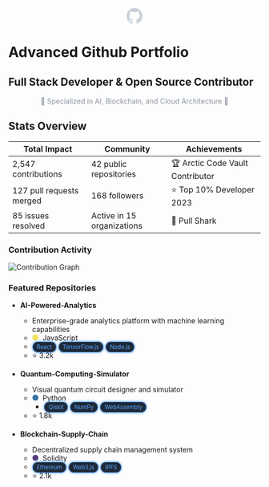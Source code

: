 <p align="center">
<svg class="github-logo" height="32" viewBox="0 0 16 16" width="32" style="fill: #c9d1d9;">
    <path fill-rule="evenodd" d="M8 0C3.58 0 0 3.58 0 8c0 3.54 2.29 6.53 5.47 7.59.4.07.55-.17.55-.38 0-.19-.01-.82-.01-1.49-2.01.37-2.53-.49-2.69-.94-.09-.23-.48-.94-.82-1.13-.28-.15-.68-.52-.01-.53.63-.01 1.08.58 1.23.82.72 1.21 1.87.87 2.33.66.07-.52.28-.87.51-1.07-1.78-.2-3.64-.89-3.64-3.95 0-.87.31-1.59.82-2.15-.08-.2-.36-1.02.08-2.12 0 0 .67-.21 2.2.82.64-.18 1.32-.27 2-.27.68 0 1.36.09 2 .27 1.53-1.04 2.2-.82 2.2-.82.44 1.1.16 1.92.08 2.12.51.56.82 1.27.82 2.15 0 3.07-1.87 3.75-3.65 3.95.29.25.54.73.54 1.48 0 1.07-.01 1.93-.01 2.2 0 .21.15.46.55.38A8.013 8.013 0 0016 8c0-4.42-3.58-8-8-8z"></path>
</svg>
</p>

# Advanced Github Portfolio

## Full Stack Developer & Open Source Contributor

<p align="center" style="color: #8b949e;">🌟 Specialized in AI, Blockchain, and Cloud Architecture 🌟</p>

## Stats Overview

| Total Impact                       | Community                  | Achievements                    |
| ---------------------------------- | -------------------------- | ------------------------------- |
| 2,547 contributions             | 42 public repositories     | 🏆 Arctic Code Vault Contributor |
| 127 pull requests merged         | 168 followers              | ⭐ Top 10% Developer 2023         |
| 85 issues resolved                | Active in 15 organizations | 🎯 Pull Shark                   |

### Contribution Activity

![Contribution Graph](https://ghchart.rshah.org/your-github-username)

### Featured Repositories

- **AI-Powered-Analytics**
    - Enterprise-grade analytics platform with machine learning capabilities
    - <span style="display: inline-block; width: 12px; height: 12px; border-radius: 50%; margin-right: 5px; background: #f1e05a;"></span> JavaScript
    - <span style="background: #1f2937; padding: 3px 8px; border-radius: 12px; font-size: 0.8em; color: #58a6ff; border: 1px solid #30363d; border: 1px solid #58a6ff; box-shadow: 0 0 5px #58a6ff;">React</span>
      <span style="background: #1f2937; padding: 3px 8px; border-radius: 12px; font-size: 0.8em; color: #58a6ff; border: 1px solid #30363d; border: 1px solid #58a6ff; box-shadow: 0 0 5px #58a6ff;">TensorFlow.js</span>
      <span style="background: #1f2937; padding: 3px 8px; border-radius: 12px; font-size: 0.8em; color: #58a6ff; border: 1px solid #30363d; border: 1px solid #58a6ff; box-shadow: 0 0 5px #58a6ff;">Node.js</span>
    - ⭐ 3.2k

- **Quantum-Computing-Simulator**
    - Visual quantum circuit designer and simulator
    - <span style="display: inline-block; width: 12px; height: 12px; border-radius: 50%; margin-right: 5px; background: #3572A5;"></span> Python
      - <span style="background: #1f2937; padding: 3px 8px; border-radius: 12px; font-size: 0.8em; color: #58a6ff; border: 1px solid #30363d; border: 1px solid #58a6ff; box-shadow: 0 0 5px #58a6ff;">Qiskit</span>
      <span style="background: #1f2937; padding: 3px 8px; border-radius: 12px; font-size: 0.8em; color: #58a6ff; border: 1px solid #30363d; border: 1px solid #58a6ff; box-shadow: 0 0 5px #58a6ff;">NumPy</span>
      <span style="background: #1f2937; padding: 3px 8px; border-radius: 12px; font-size: 0.8em; color: #58a6ff; border: 1px solid #30363d; border: 1px solid #58a6ff; box-shadow: 0 0 5px #58a6ff;">WebAssembly</span>
    - ⭐ 1.8k

- **Blockchain-Supply-Chain**
    - Decentralized supply chain management system
    - <span style="display: inline-block; width: 12px; height: 12px; border-radius: 50%; margin-right: 5px; background: #563d7c;"></span> Solidity
    - <span style="background: #1f2937; padding: 3px 8px; border-radius: 12px; font-size: 0.8em; color: #58a6ff; border: 1px solid #30363d; border: 1px solid #58a6ff; box-shadow: 0 0 5px #58a6ff;">Ethereum</span>
    <span style="background: #1f2937; padding: 3px 8px; border-radius: 12px; font-size: 0.8em; color: #58a6ff; border: 1px solid #30363d; border: 1px solid #58a6ff; box-shadow: 0 0 5px #58a6ff;">Web3.js</span>
    <span style="background: #1f2937; padding: 3px 8px; border-radius: 12px; font-size: 0.8em; color: #58a6ff; border: 1px solid #30363d; border: 1px solid #58a6ff; box-shadow: 0 0 5px #58a6ff;">IPFS</span>
    - ⭐ 2.1k

